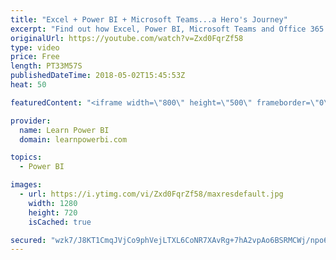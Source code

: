 ```yaml
---
title: "Excel + Power BI + Microsoft Teams...a Hero's Journey"
excerpt: "Find out how Excel, Power BI, Microsoft Teams and Office 365 can all work together to help you be a Data Superhero! 👉 Connect with Olaf https://www.linkedin.com/in/olafhubel/ 👉 Join the LearnPowerBI Family: https://web.learnpowerbi.com/waitlist-invite/ Watch Olaf's Detailed Demo https://youtu.be/MC898-_9yK4"
originalUrl: https://youtube.com/watch?v=Zxd0FqrZf58
type: video
price: Free
length: PT33M57S
publishedDateTime: 2018-05-02T15:45:53Z
heat: 50

featuredContent: "<iframe width=\"800\" height=\"500\" frameborder=\"0\" src=\"https://www.youtube.com/embed/Zxd0FqrZf58\" allow=\"accelerometer; autoplay; encrypted-media; gyroscope; picture-in-picture\" allowfullscreen></iframe>"

provider:
  name: Learn Power BI
  domain: learnpowerbi.com

topics:
  - Power BI

images:
  - url: https://i.ytimg.com/vi/Zxd0FqrZf58/maxresdefault.jpg
    width: 1280
    height: 720
    isCached: true

secured: "wzk7/J8KT1CmqJVjCo9phVejLTXL6CoNR7XAvRg+7hA2vpAo6BSRMCWj/npo6uyPyp0TXf1Pu1m6wFfgH37iTKe9C2Qqa8hIQUz9m7ZhB49hZvX5qWyEZ+OcuwlV7Kmr6pPT8TM0f1aJl6vMIFKvCfDnVc6EAmfwjE2xjPjjZ47sqi7jHjEAd5DJzwHtW4qPvWFnwptFMHs3AgVMj5oFRZaOMj0aRPnWno4vKAmVs5+p9dfvlFVtJP9C6APQbTqXMYraMh1JN12nle7Bi0aSWE67kqCRrBoaSBuFSRAPnfZnHlaX2KtPWIm48A+dQoCIqM4onXTHGpyph7ARl+0G45QNKt9v6A8l26+nq+UyBXxl3SoeYRgsiecZ904RFv5HYqKJsFFASJ5XSDUJaiveNa12P6LaLsJt8BycoFwHshM=;5TDbTjYX+okOAo13YDJKMA=="
---
```


